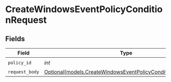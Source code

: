 # CreateWindowsEventPolicyConditionRequest


## Fields

| Field                                                                                                                      | Type                                                                                                                       | Required                                                                                                                   | Description                                                                                                                |
| -------------------------------------------------------------------------------------------------------------------------- | -------------------------------------------------------------------------------------------------------------------------- | -------------------------------------------------------------------------------------------------------------------------- | -------------------------------------------------------------------------------------------------------------------------- |
| `policy_id`                                                                                                                | *int*                                                                                                                      | :heavy_check_mark:                                                                                                         | N/A                                                                                                                        |
| `request_body`                                                                                                             | [Optional[models.CreateWindowsEventPolicyConditionRequestBody]](../models/createwindowseventpolicyconditionrequestbody.md) | :heavy_minus_sign:                                                                                                         | N/A                                                                                                                        |